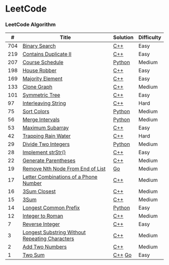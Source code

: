 LeetCode
========

### LeetCode Algorithm


| # | Title | Solution | Difficulty |
|---| ----- | -------- | ---------- |
| 704 | [Binary Search](https://leetcode-cn.com/problems/binary-search/description/) | [C++](./algorithms/cpp/BinarySearch.cpp) | Easy |
| 219 | [Contains Duplicate II](https://leetcode-cn.com/problems/contains-duplicate-ii/description/) | [C++](./algorithms/cpp/ContainsDuplicateII.cpp) | Easy |
| 207 | [Course Schedule](https://leetcode-cn.com/problems/course-schedule/) | [Python](./algorithms/python3/207.CourseSchedule.py) | Medium |
| 198 | [House Robber](https://leetcode-cn.com/problems/house-robber/description/) | [C++](./algorithms/cpp/HouseRobber.cpp) | Easy |
| 169 | [Majority Element](https://leetcode-cn.com/problems/majority-element/description/) | [C++](./algorithms/cpp/MajorityElement.cpp) | Easy |
| 133 | [Clone Graph](https://leetcode-cn.com/problems/clone-graph/description/) | [C++](./algorithms/cpp/CloneGraph.cpp) | Medium |
| 101 | [Symmetric Tree](https://leetcode-cn.com/problems/symmetric-tree/description/) | [C++](./algorithms/cpp/SymmetricTree.cpp) | Easy |
| 97 | [Interleaving String](https://leetcode-cn.com/problems/interleaving-string/description/) | [C++](./algorithms/cpp/InterleavingString.cpp) | Hard |
| 75 | [Sort Colors](https://leetcode-cn.com/problems/sort-colors/description/) | [Python](./algorithms/python3/SortColors.py) | Medium |
| 56 | [Merge Intervals](https://leetcode-cn.com/problems/merge-intervals/) | [Python](./algorithms/python3/MergeIntervals.py) | Medium |
| 53 | [Maximum Subarray](https://leetcode-cn.com/problems/maximum-subarray/description/) | [C++](./algorithms/cpp/MaximumSubarray.cpp) | Easy |
| 42 | [Trapping Rain Water](https://leetcode-cn.com/problems/trapping-rain-water/description/) | [C++](./algorithms/cpp/TrappingRainWater.cpp) | Hard |
| 29 | [Divide Two Integers](https://leetcode-cn.com/problems/divide-two-integers/) | [Python](./algorithms/python3/29.DivideTwoIntegers.py) | Medium |
| 28 | [Implement strStr()](https://leetcode-cn.com/problems/implement-strstr/description/) | [C++](./algorithms/cpp/ImplementstrStr.cpp) | Easy |
| 22 | [Generate Parentheses](https://leetcode-cn.com/problems/generate-parentheses/description/) | [C++](./algorithms/cpp/GenerateParentheses.cpp) | Medium |
| 19 | [Remove Nth Node From End of List](https://leetcode-cn.com/problems/remove-nth-node-from-end-of-list/description/) | [Go](./algorithms/golang/RemoveNthNodeFromEndofList.go) | Medium |
| 17 | [Letter Combinations of a Phone Number](https://leetcode-cn.com/problems/letter-combinations-of-a-phone-number/description/) | [C++](./algorithms/cpp/LetterCombinationsofaPhoneNumber.cpp) | Medium |
| 16 | [3Sum Closest](https://leetcode-cn.com/problems/3sum-closest/description/) | [C++](./algorithms/cpp/3SumClosest.cpp) | Medium |
| 15 | [3Sum](https://leetcode-cn.com/problems/3sum/description/) | [C++](./algorithms/cpp/3Sum.cpp) | Medium |
| 14 | [Longest Common Prefix](https://leetcode-cn.com/problems/longest-common-prefix/description/) | [Python](./algorithms/python3/LongestCommonPrefix.py) | Easy |
| 12 | [Integer to Roman](https://leetcode-cn.com/problems/integer-to-roman/description/) | [C++](./algorithms/cpp/IntegertoRoman.cpp) | Medium |
| 7 | [Reverse Integer](https://leetcode-cn.com/problems/reverse-integer/) | [C++](./algorithms/cpp/7.reverse_integer.cpp) | Easy |
| 3 | [Longest Substring Without Repeating Characters](https://leetcode-cn.com/problems/longest-substring-without-repeating-characters/) | [C++](./algorithms/cpp/3.longest_substring_without_repeating_characters.cpp) | Medium |
| 2 | [Add Two Numbers](https://leetcode-cn.com/problems/add-two-numbers/) | [C++](./algorithms/cpp/2.add_two_numbers.cpp) | Medium |
| 1 | [Two Sum](https://leetcode-cn.com/problems/two-sum/description/) | [C++](./algorithms/cpp/1.two_sum.cpp) [Go](./algorithms/golang/TwoSum.go) | Easy |
